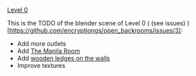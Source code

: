 [Level 0](https://backrooms.fandom.com/wiki/Level_0)

This is the TODO of  the blender scene of Level 0 ( (see issues) )[https://github.com/encryptiongs/open_backrooms/issues/3]:
- Add more outlets
- Add [The Manila Room](https://backrooms.fandom.com/wiki/The_Manila_Room)
- Add [wooden ledges on the  walls](https://static.wikia.nocookie.net/backrooms/images/0/05/Thebackrooms.jpg/revision/latest/scale-to-width-down/300?cb=20230105020740&format=original)
- Improve textures
